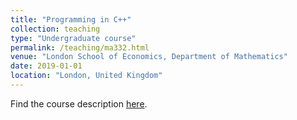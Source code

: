 ```yaml
---
title: "Programming in C++"
collection: teaching
type: "Undergraduate course"
permalink: /teaching/ma332.html
venue: "London School of Economics, Department of Mathematics"
date: 2019-01-01
location: "London, United Kingdom"
---
```


Find the course description [here](http://www.lse.ac.uk/resources/calendar/courseGuides/MA/2019_MA332.htm).
